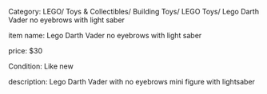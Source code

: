 Category:
LEGO/ Toys & Collectibles/ Building Toys/ LEGO Toys/ Lego Darth Vader no eyebrows with light saber

item name:
Lego Darth Vader no eyebrows with light saber

price:
$30

Condition:
Like new

description:
Lego Darth Vader with no eyebrows  mini figure with lightsaber
